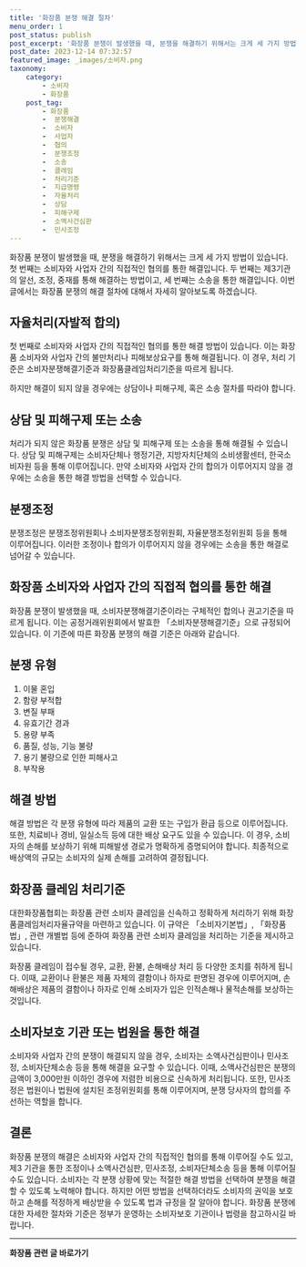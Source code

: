 ```yaml
---
title: '화장품 분쟁 해결 절차'
menu_order: 1
post_status: publish
post_excerpt: '화장품 분쟁이 발생했을 때, 분쟁을 해결하기 위해서는 크게 세 가지 방법이 있습니다. 첫 번째는 소비자와 사업자 간의 직접적인 협의를 통한 해결입니다. 두 번째는 제3기관의 알선, 조정, 중재를 통해 해결하는 방법이고, 세 번째는 소송을 통한 해결입니다. 이번 글에서는 화장품 분쟁의 해결 절차에 대해서 자세히 알아보도록 하겠습니다.'
post_date: 2023-12-14 07:32:57
featured_image: _images/소비자.png
taxonomy:
    category:
        - 소비자
        - 화장품
    post_tag:
        - 화장품
        -  분쟁해결
        -  소비자
        -  사업자
        -  협의
        -  분쟁조정
        -  소송
        -  클레임
        -  처리기준
        -  지급명령
        -  자율처리
        -  상담
        -  피해구제
        -  소액사건심판
        -  민사조정
---
```



화장품 분쟁이 발생했을 때, 분쟁을 해결하기 위해서는 크게 세 가지 방법이 있습니다. 첫 번째는 소비자와 사업자 간의 직접적인 협의를 통한 해결입니다. 두 번째는 제3기관의 알선, 조정, 중재를 통해 해결하는 방법이고, 세 번째는 소송을 통한 해결입니다. 이번 글에서는 화장품 분쟁의 해결 절차에 대해서 자세히 알아보도록 하겠습니다.

## 자율처리(자발적 합의)

첫 번째로 소비자와 사업자 간의 직접적인 협의를 통한 해결 방법이 있습니다. 이는 화장품 소비자와 사업자 간의 불만처리나 피해보상요구를 통해 해결됩니다. 이 경우, 처리 기준은 소비자분쟁해결기준과 화장품클레임처리기준을 따르게 됩니다.

하지만 해결이 되지 않을 경우에는 상담이나 피해구제, 혹은 소송 절차를 따라야 합니다.

## 상담 및 피해구제 또는 소송

처리가 되지 않은 화장품 분쟁은 상담 및 피해구제 또는 소송을 통해 해결될 수 있습니다. 상담 및 피해구제는 소비자단체나 행정기관, 지방자치단체의 소비생활센터, 한국소비자원 등을 통해 이루어집니다. 만약 소비자와 사업자 간의 합의가 이루어지지 않을 경우에는 소송을 통한 해결 방법을 선택할 수 있습니다.

## 분쟁조정

분쟁조정은 분쟁조정위원회나 소비자분쟁조정위원회, 자율분쟁조정위원회 등을 통해 이루어집니다. 이러한 조정이나 합의가 이루어지지 않을 경우에는 소송을 통한 해결로 넘어갈 수 있습니다.

## 화장품 소비자와 사업자 간의 직접적 협의를 통한 해결

화장품 분쟁이 발생했을 때, 소비자분쟁해결기준이라는 구체적인 합의나 권고기준을 따르게 됩니다. 이는 공정거래위원회에서 발효한 「소비자분쟁해결기준」으로 규정되어 있습니다. 이 기준에 따른 화장품 분쟁의 해결 기준은 아래와 같습니다.

## 분쟁 유형

1) 이물 혼입
2) 함량 부적합
3) 변질 부패
4) 유효기간 경과
5) 용량 부족
6) 품질, 성능, 기능 불량
7) 용기 불량으로 인한 피해사고
8) 부작용

## 해결 방법

해결 방법은 각 분쟁 유형에 따라 제품의 교환 또는 구입가 환급 등으로 이루어집니다. 또한, 치료비나 경비, 일실소득 등에 대한 배상 요구도 있을 수 있습니다. 이 경우, 소비자의 손해를 보상하기 위해 피해발생 경로가 명확하게 증명되어야 합니다. 최종적으로 배상액의 규모는 소비자의 실제 손해를 고려하여 결정됩니다.

## 화장품 클레임 처리기준

대한화장품협회는 화장품 관련 소비자 클레임을 신속하고 정확하게 처리하기 위해 화장품클레임처리자율규약을 마련하고 있습니다. 이 규약은 「소비자기본법」, 「화장품법」, 관련 개별법 등에 준하여 화장품 관련 소비자 클레임을 처리하는 기준을 제시하고 있습니다.

화장품 클레임이 접수될 경우, 교환, 환불, 손해배상 처리 등 다양한 조치를 취하게 됩니다. 이때, 교환이나 환불은 제품 자체의 결함이나 하자로 판명된 경우에 이루어지며, 손해배상은 제품의 결함이나 하자로 인해 소비자가 입은 인적손해나 물적손해를 보상하는 것입니다.

## 소비자보호 기관 또는 법원을 통한 해결

소비자와 사업자 간의 분쟁이 해결되지 않을 경우, 소비자는 소액사건심판이나 민사조정, 소비자단체소송 등을 통해 해결을 요구할 수 있습니다. 이때, 소액사건심판은 분쟁의 금액이 3,000만원 이하인 경우에 저렴한 비용으로 신속하게 처리됩니다. 또한, 민사조정은 법원이나 법원에 설치된 조정위원회를 통해 이루어지며, 분쟁 당사자의 합의를 주선하는 역할을 합니다.

## 결론


화장품 분쟁의 해결은 소비자와 사업자 간의 직접적인 협의를 통해 이루어질 수도 있고, 제3 기관을 통한 조정이나 소액사건심판, 민사조정, 소비자단체소송 등을 통해 이루어질 수도 있습니다. 소비자는 각 분쟁 상황에 맞는 적절한 해결 방법을 선택하여 분쟁을 해결할 수 있도록 노력해야 합니다. 하지만 어떤 방법을 선택하더라도 소비자의 권익을 보호하고 손해를 적정하게 배상받을 수 있도록 법과 규정을 잘 알아야 합니다. 화장품 분쟁에 대한 자세한 절차와 기준은 정부가 운영하는 소비자보호 기관이나 법령을 참고하시길 바랍니다.
<!-- wp:separator -->
<hr class="wp-block-separator has-alpha-channel-opacity"/>
<!-- /wp:separator -->

<!-- wp:group {"backgroundColor":"base","layout":{"type":"constrained"}} -->
<div class="wp-block-group has-base-background-color has-background"><!-- wp:paragraph {"align":"center","fontSize":"medium"} -->
<p class="has-text-align-center has-large-font-size"><strong>화장품 관련 글 바로가기</strong></p>
<!-- /wp:paragraph -->


<!-- wp:latest-posts
{"categories":[{"id":31269,"count":19,"description":"","link":"https://uknowlaw.com/category/%ed%99%94%ec%9e%a5%ed%92%88/","name":"화장품","slug":"화장품","taxonomy":"category","parent":0,"meta":[],"_links":{"self":[{"href":"https://uknowlaw.com/wp-json/wp/v2/categories/31269"}],"collection":[{"href":"https://uknowlaw.com/wp-json/wp/v2/categories"}],"about":[{"href":"https://uknowlaw.com/wp-json/wp/v2/taxonomies/category"}],"wp:post_type":[{"href":"https://uknowlaw.com/wp-json/wp/v2/posts?categories=31269"}],"curies":[{"name":"wp","href":"https://api.w.org/{rel}","templated":true}]}}],"postsToShow":100,"excerptLength":28,"postLayout":"grid","columns":2,"featuredImageAlign":"left","featuredImageSizeSlug":"large","fontSize":"small"} /--></div>
<!-- /wp:group -->